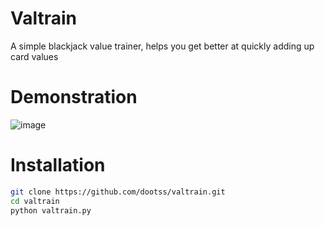 # Valtrain
A simple blackjack value trainer, helps you get better at quickly adding up card values

# Demonstration
![image](https://github.com/dootss/valtrain/assets/126783585/53b48198-6abb-4f4f-b8b2-93072f3d5906)

# Installation
```bash
git clone https://github.com/dootss/valtrain.git
cd valtrain
python valtrain.py
```


